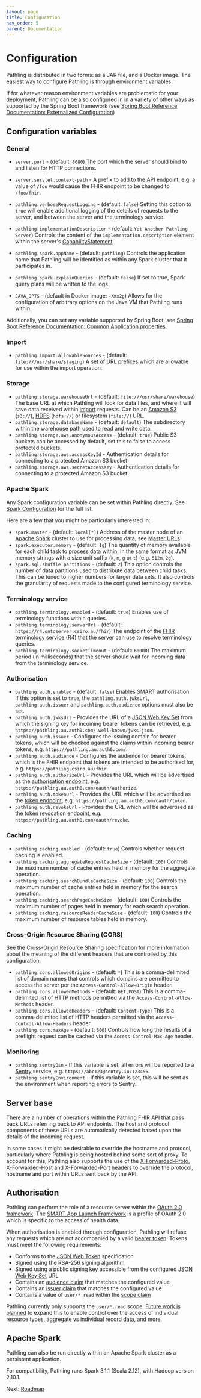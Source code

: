 ```yaml
---
layout: page
title: Configuration
nav_order: 5
parent: Documentation
---
```


# Configuration

Pathling is distributed in two forms: as a JAR file, and a Docker image. The 
easiest way to configure Pathling is through environment variables.

If for whatever reason environment variables are problematic for your 
deployment, Pathling can be also configured in in a variety of other ways as 
supported by the Spring Boot framework (see 
[Spring Boot Reference Documentation: Externalized Configuration](https://docs.spring.io/spring-boot/docs/current/reference/html/spring-boot-features.html#boot-features-external-config))

## Configuration variables

### General

- `server.port` - (default: `8080`) The port which the server should bind
  to and listen for HTTP connections.
  
- `server.servlet.context-path` - A prefix to add to the API endpoint, e.g. a 
  value of `/foo` would cause the FHIR endpoint to be changed to `/foo/fhir`.
- `pathling.verboseRequestLogging` - (default: `false`) Setting this option to
  `true` will enable additional logging of the details of requests to the
  server, and between the server and the terminology service.
- `pathling.implementationDescription` - (default: 
  `Yet Another Pathling Server`) Controls the content of the 
  `implementation.description` element within the server's 
  [CapabilityStatement](https://hl7.org/fhir/R4/http.html#capabilities).
- `pathling.spark.appName` - (default: `pathling`) Controls the application name 
  that Pathling will be identified as within any Spark cluster that it 
  participates in.
- `pathling.spark.explainQueries` - (default: `false`) If set to true, Spark
  query plans will be written to the logs.
- `JAVA_OPTS` - (default in Docker image: `-Xmx2g`) Allows for the configuration of arbitrary 
  options on the Java VM that Pathling runs within.
  
Additionally, you can set any variable supported by Spring Boot, see 
[Spring Boot Reference Documentation: Common Application properties](https://docs.spring.io/spring-boot/docs/current/reference/html/appendix-application-properties.html#common-application-properties).

### Import

- `pathling.import.allowableSources` - (default: `file:///usr/share/staging`) A 
  set of URL prefixes which are allowable for use within the import operation.

### Storage

- `pathling.storage.warehouseUrl` - (default: `file:///usr/share/warehouse`) The 
  base URL at which Pathling will look for data files, and where it will save 
  data received within [import](./import.html) requests. Can be an
  [Amazon S3](https://aws.amazon.com/s3/) (`s3://`),
  [HDFS](https://hadoop.apache.org/docs/r1.2.1/hdfs_design.html) (`hdfs://`) or
  filesystem (`file://`) URL.
- `pathling.storage.databaseName` - (default: `default`) The subdirectory within 
  the warehouse path used to read and write data.
- `pathling.storage.aws.anonymousAccess` - (default: `true`) Public S3 buckets 
  can be accessed by default, set this to false to access protected buckets.
- `pathling.storage.aws.accessKeyId` - Authentication details for connecting to 
  a protected Amazon S3 bucket.
- `pathling.storage.aws.secretAccessKey` - Authentication details for connecting 
  to a protected Amazon S3 bucket.

### Apache Spark

Any Spark configuration variable can be set within Pathling directly. See 
[Spark Configuration](https://spark.apache.org/docs/latest/configuration.html) 
for the full list.

Here are a few that you might be particularly interested in:

- `spark.master` - (default: `local[*]`) Address of the master node of an 
  [Apache Spark](https://spark.apache.org/) cluster to use for processing data, 
  see [Master URLs](https://spark.apache.org/docs/latest/submitting-applications.html#master-urls).
- `spark.executor.memory` - (default: `1g`) The quantity of memory available
  for each child task to process data within, in the same format as JVM memory
  strings with a size unit suffix (`k`, `m`, `g` or `t`) (e.g. `512m`, `2g`).
- `spark.sql.shuffle.partitions` - (default: `2`) This option controls the 
  number of data partitions used to distribute data between child tasks. This 
  can be tuned to higher numbers for larger data sets. It also controls the 
  granularity of requests made to the configured terminology service.

### Terminology service

- `pathling.terminology.enabled` - (default: `true`) Enables use of terminology
  functions within queries.
- `pathling.terminology.serverUrl` - (default:
  `https://r4.ontoserver.csiro.au/fhir`) The endpoint of the
  [FHIR terminology service](https://hl7.org/fhir/R4/terminology-service.html)
  (R4) that the server can use to resolve terminology queries.
- `pathling.terminology.socketTimeout` - (default: `60000`) The maximum period
  (in milliseconds) that the server should wait for incoming data from the
  terminology service.

### Authorisation

- `pathling.auth.enabled` - (default: `false`) Enables
  [SMART](https://hl7.org/fhir/smart-app-launch/index.html) authorisation. If
  this option is set to `true`, the `pathling.auth.jwksUrl`,
  `pathling.auth.issuer` and `pathling.auth.audience` options must also be set.
- `pathling.auth.jwksUrl` - Provides the URL of a
  [JSON Web Key Set](https://tools.ietf.org/html/rfc7517) from which the signing
  key for incoming bearer tokens can be retrieved, e.g.
  `https://pathling.au.auth0.com/.well-known/jwks.json`.
- `pathling.auth.issuer` - Configures the issuing domain for bearer tokens,
  which will be checked against the claims within incoming bearer tokens, e.g.
  `https://pathling.au.auth0.com/`.
- `pathling.auth.audience` - Configures the audience for bearer tokens, which is
  the FHIR endpoint that tokens are intended to be authorised for, e.g.
  `https://pathling.csiro.au/fhir`.
- `pathling.auth.authorizeUrl` - Provides the URL which will be advertised as
  the [authorisation endpoint](https://tools.ietf.org/html/rfc6749#section-3.1),
  e.g. `https://pathling.au.auth0.com/oauth/authorize`.
- `pathling.auth.tokenUrl` - Provides the URL which will be advertised as the
  [token endpoint](https://tools.ietf.org/html/rfc6749#section-3.2), e.g.
  `https://pathling.au.auth0.com/oauth/token`.
- `pathling.auth.revokeUrl` - Provides the URL which will be advertised as the
  [token revocation endpoint](https://tools.ietf.org/html/rfc7009), e.g.
  `https://pathling.au.auth0.com/oauth/revoke`.
  
### Caching

- `pathling.caching.enabled` - (default: `true`) Controls whether request 
  caching is enabled.
- `pathling.caching.aggregateRequestCacheSize` - (default: `100`) Controls the 
  maximum number of cache entries held in memory for the aggregate operation.
- `pathling.caching.searchBundleCacheSize` - (default: `100`) Controls the 
  maximum number of cache entries held in memory for the search operation.
- `pathling.caching.searchPageCacheSize` - (default: `100`) Controls the 
  maximum number of pages held in memory for each search operation.
- `pathling.caching.resourceReaderCacheSize` - (default: `100`) Controls the 
  maximum number of resource tables held in memory.

### Cross-Origin Resource Sharing (CORS)

See the 
[Cross-Origin Resource Sharing](https://developer.mozilla.org/en-US/docs/Web/HTTP/CORS)
specification for more information about the meaning of the different headers 
that are controlled by this configuration.

- `pathling.cors.allowedOrigins` - (default: `*`) This is a comma-delimited
  list of domain names that controls which domains are permitted to access the
  server per the `Access-Control-Allow-Origin` header.
- `pathling.cors.allowedMethods` - (default: `GET,POST`) This is a 
  comma-delimited list of HTTP methods permitted via the 
  `Access-Control-Allow-Methods` header.
- `pathling.cors.allowedHeaders` - (default: `Content-Type`) This is a 
  comma-delimited list of HTTP headers permitted via the 
  `Access-Control-Allow-Headers` header.
- `pathling.cors.maxAge` - (default: `600`) Controls how long the results of a 
  preflight request can be cached via the `Access-Control-Max-Age` header.

### Monitoring

- `pathling.sentryDsn` - If this variable is set, all errors will be reported to a
  [Sentry](https://sentry.io) service, e.g. `https://abc123@sentry.io/123456`.
- `pathling.sentryEnvironment` - If this variable is set, this will be sent as
  the environment when reporting errors to Sentry.

## Server base

There are a number of operations within the Pathling FHIR API that pass back
URLs referring back to API endpoints. The host and protocol components of these
URLs are automatically detected based upon the details of the incoming request.

In some cases it might be desirable to override the hostname and protocol,
particularly where Pathling is being hosted behind some sort of proxy. To
account for this, Pathling also supports the use of the
[X-Forwarded-Proto](https://developer.mozilla.org/en-US/docs/Web/HTTP/Headers/X-Forwarded-Proto),
[X-Forwarded-Host](https://developer.mozilla.org/en-US/docs/Web/HTTP/Headers/X-Forwarded-Host)
and X-Forwarded-Port headers to override the protocol, hostname and port 
within URLs sent back by the API.

## Authorisation

Pathling can perform the role of a resource server within the
[OAuth 2.0 framework](https://tools.ietf.org/html/rfc6749). The
[SMART App Launch Framework](https://hl7.org/fhir/smart-app-launch/index.html)
is a profile of OAuth 2.0 which is specific to the access of health data.

When authorisation is enabled through configuration, Pathling will refuse any
requests which are not accompanied by a valid
[bearer token](https://tools.ietf.org/html/rfc6750). Tokens must meet the
following requirements:

- Conforms to the [JSON Web Token](https://tools.ietf.org/html/rfc7519)
  specification
- Signed using the RSA-256 signing algorithm
- Signed using a public signing key accessible from the configured
  [JSON Web Key Set](https://tools.ietf.org/html/rfc7517) URL
- Contains an
  [audience claim](https://tools.ietf.org/html/rfc7519#section-4.1.3) that
  matches the configured value
- Contains an [issuer claim](https://tools.ietf.org/html/rfc7519#section-4.1.1)
  that matches the configured value
- Contains a value of `user/*.read` within the
  [scope claim](https://hl7.org/fhir/smart-app-launch/scopes-and-launch-context/index.html)

Pathling currently only supports the `user/*.read` scope.
[Future work is planned](./roadmap.html#authorisation-enhancements) to expand
this to enable control over the access of individual resource types, aggregate
vs individual record data, and more.

## Apache Spark

Pathling can also be run directly within an Apache Spark cluster as a persistent
application.

For compatibility, Pathling runs Spark 3.1.1 (Scala 2.12), with Hadoop version
2.10.1.

Next: [Roadmap](./roadmap.html)
